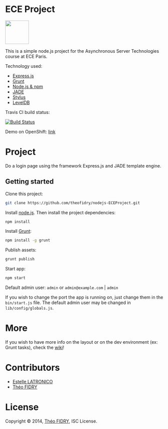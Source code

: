 # ECE Project

<a href="http://www.ece.fr">
    <img src="http://upload.wikimedia.org/wikipedia/fr/thumb/f/f8/Logo_ECE_Paris.svg/1024px-Logo_ECE_Paris.svg.png" width="auto" height="75px" />
</a>

This is a simple node.js project for the Asynchronous Server Technologies course at ECE Paris.

Technology used:

* [Express.js](http://expressjs.com/)
* [Grunt](http://gruntjs.com/)
* [Node.js & npm](http://nodejs.org/)
* [JADE](http://jade-lang.com/)
* [Stylus](http://learnboost.github.io/stylus/)
* [LevelDB](https://github.com/google/leveldb)

Travis CI build status:

[![Build Status](https://travis-ci.org/theofidry/nodejs-ECEProject.svg?branch=master)](https://travis-ci.org/theofidry/nodejs-ECEProject)

Demo on OpenShift: [link](http://nodejs-eceproject.rhcloud.com/)

# Project

Do a login page using the framework Express.js and JADE template engine.


## Getting started

Clone this project:
```bash
git clone https://github.com/theofidry/nodejs-ECEProject.git
```

Install [node.js](http://nodejs.org/). Then install the project dependencies:
```bash
npm install
```

Install [Grunt](http://gruntjs.com/):
```bash
npm install -g grunt
```

Publish assets:
```bash
grunt publish
```

Start app:
```bash
npm start
```

Default admin user: `admin` or `admin@example.com` | `admin`

If you wish to change the port the app is running on, just change them in the `bin/start.js` file. The default admin
user may be changed in `lib/config/globals.js`.


# More

If you wish to have more info on the layout or on the dev environment (ex: Grunt tasks), check the [wiki](https://github.com/theofidry/nodejs-ECEProject/wiki)!

# Contributors

* [Estelle LATRONICO](https://github/Estellou)
* [Théo FIDRY](https://github.com/theofidry)

# License
 
Copyright © 2014, [Théo FIDRY](https://github.com/theofidry), ISC License.
